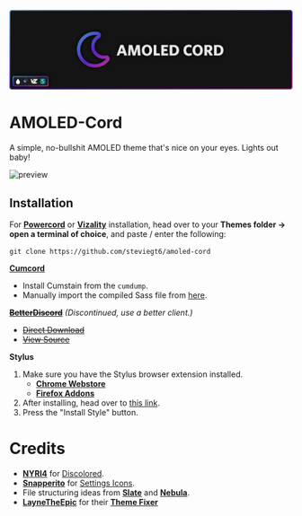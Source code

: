 ![banner](https://raw.githubusercontent.com/steviegt6/amoled-cord/main/assets/readme/banner.png) 

# AMOLED-Cord
A simple, no-bullshit AMOLED theme that's nice on your eyes. Lights out baby!

![preview](https://raw.githubusercontent.com/steviegt6/amoled-cord/main/assets/readme/main-preview.png)

## Installation
For **[Powercord](http://powercord.dev/)** or **[Vizality](https://vizality.com/)** installation, head over to your **Themes folder -> open a terminal of choice**, and paste / enter the following:
```
git clone https://github.com/steviegt6/amoled-cord
```

**[Cumcord](https://cumcord.com/)**
- Install Cumstain from the `cumdump`.
- Manually import the compiled Sass file from [here](https://raw.githubusercontent.com/steviegt6/amoled-cord/main/build/index.css).

~~**[BetterDiscord](https://betterdiscord.app/)**~~ _(Discontinued, use a better client.)_
<!-- - [Direct Download](https://betterdiscord.net/ghdl?id=3625) -->
- ~~[Direct Download](https://github.com/steviegt6/amoled-cord/releases/download/temp-bd-download/AMOLED-Cord.theme.css)~~ <!-- temporary direct download -->
- ~~[View Source](https://luckfire.github.io/amoled-cord/src/support/compiled.css)~~

**Stylus**
1. Make sure you have the Stylus browser extension installed.
    - **[Chrome Webstore](https://chrome.google.com/webstore/detail/stylus/clngdbkpkpeebahjckkjfobafhncgmne)**
    - **[Firefox Addons](https://addons.mozilla.org/en-US/firefox/addon/styl-us/)**
2. After installing, head over to [this link](https://luckfire.github.io/amoled-cord/src/support/AMOLED-Cord.user.css).
3. Press the "Install Style" button.

<!-- todo -->
# Credits
- **[NYRI4](https://github.com/NYRI4/Discolored)** for [Discolored](https://github.com/NYRI4/Discolored).
- **[Snapperito](https://github.com/Snapperito/)** for [Settings Icons](https://github.com/snappercord/Settings-Icons).
- File structuring ideas from **[Slate](https://github.com/DiscordStyles/Slate)** and **[Nebula](https://github.com/Loremly/Nebula)**.
- **[LayneTheEpic](https://github.com/laynetheepic)** for their **[Theme Fixer](https://laynetheepic.github.io/projects/pc-theme-converter/)**
